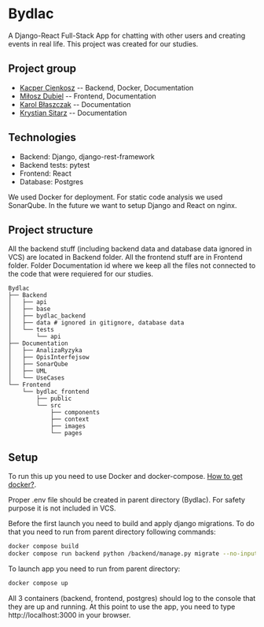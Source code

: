 # Bydlac

A Django-React Full-Stack App for chatting with other users and creating events in real life.
This project was created for our studies.

## Project group

* [Kacper Cienkosz](https://github.com/kacienk) -- Backend, Docker, Documentation
* [Miłosz Dubiel](https://github.com/dubielel) -- Frontend, Documentation
* [Karol Błaszczak](https://github.com/karcio424) -- Documentation
* [Krystian Sitarz](https://github.com/Sitaarz) -- Documentation

## Technologies

* Backend: Django, django-rest-framework
* Backend tests: pytest
* Frontend: React
* Database: Postgres

We used Docker for deployment.
For static code analysis we used SonarQube.
In the future we want to setup Django and React on nginx.

## Project structure

All the backend stuff (including backend data and database data ignored in VCS) are located in Backend folder.
All the frontend stuff are in Frontend folder.
Folder Documentation id where we keep all the files not connected to the code that were requiered for our studies.

```
Bydlac
├── Backend
│   ├── api
│   ├── base
│   ├── bydlac_backend
│   ├── data # ignored in gitignore, database data
│   └── tests
│       └── api 
├── Documentation
│   ├── AnalizaRyzyka
│   ├── OpisInterfejsow
│   ├── SonarQube
│   ├── UML
│   └── UseCases
└── Frontend
    └── bydlac_frontend
        ├── public
        └── src
            ├── components
            ├── context
            ├── images
            └── pages
```

## Setup

To run this up you need to use Docker and docker-compose. [How to get docker?](https://docs.docker.com/get-docker/).

Proper .env file should be created in parent directory (Bydlac). For safety purpose it is not included in VCS.

Before the first launch you need to build and apply django migrations.
To do that you need to run from parent directory following commands:

``` sh
docker compose build
docker compose run backend python /backend/manage.py migrate --no-input 
```

To launch app you need to run from parent directory:

``` sh
docker compose up
```

All 3 containers (backend, frontend, postgres) should log to the console that they are up and running.
At this point to use the app, you need to type http://localhost:3000 in your browser.
